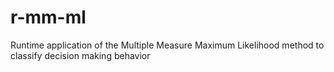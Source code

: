 r-mm-ml
=======

Runtime application of the Multiple Measure Maximum Likelihood method to classify decision making behavior